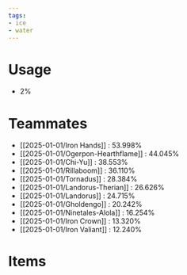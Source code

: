 ```yaml
---
tags:
- ice
- water
---
```

# Usage
- 2%
# Teammates
- [[2025-01-01/Iron Hands]] : 53.998%
- [[2025-01-01/Ogerpon-Hearthflame]] : 44.045%
- [[2025-01-01/Chi-Yu]] : 38.553%
- [[2025-01-01/Rillaboom]] : 36.110%
- [[2025-01-01/Tornadus]] : 28.384%
- [[2025-01-01/Landorus-Therian]] : 26.626%
- [[2025-01-01/Landorus]] : 24.715%
- [[2025-01-01/Gholdengo]] : 20.242%
- [[2025-01-01/Ninetales-Alola]] : 16.254%
- [[2025-01-01/Iron Crown]] : 13.320%
- [[2025-01-01/Iron Valiant]] : 12.240%
# Items
